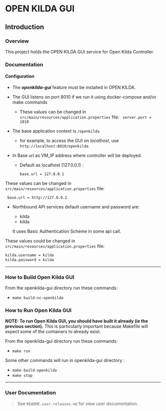 # **OPEN KILDA GUI**

## Introduction

### Overview

This project holds the OPEN KILDA GUI service for Open Kilda Controller.

### Documentation

#### Configuration

* The **_openkilda-gui_** feature must be installed in OPEN KILDA.
* The GUI listens on port 8010 if we run it using docker-compose and/or make commands
	+ These values can be changed in ```src/main/resources/application.properties``` file:
		``` server.port = 1010```
		
* The base application context is ```/openkilda```
	+ for example, to access the GUI on _localhost_, use
    `http://localhost:8010/openkilda` 
	
* In Base url as VM_IP address where controller will be deployed.
	+ Default as localhost (127.0.0.1) :
  
		`base.url = 127.0.0.1`

These values can be changed in ```src/main/resources/application.properties``` file:

``` base.url = http://127.0.0.1```


* Northbound API services default username and password are:
  + kilda
  + kilda
  
  It uses Basic Authentication Scheme in some api call.

These values could be changed in ```src/main/resources/application.properties``` file:
```bash
kilda.username = kilda
kilda.password = kilda
```

----------
### **How to Build Open Kilda GUI**

From the openkilda-gui directory run these commands:

+ ```make build-nc-openkilda```


### **How to Run Open Kilda GUI**

__NOTE: To run Open Kilda GUI, you should have built it already (ie the previous section).__
This is particularly important because Makefile will expect some of the
containers to already exist.

From the openkilda-gui directory run these commands:

+ ```make run```

Some other commands will run in  openkilda-gui directory :

+ ```make build-openkilda```
+ ```make stop```

----

### User Documentation

> See `README.user.releases.md` for view user documentation.

[README.user.releases]: README.user.releases.md